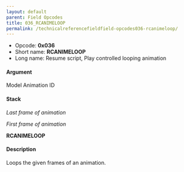 ```yaml
---
layout: default
parent: Field Opcodes
title: 036_RCANIMELOOP
permalink: /technicalreferencefieldfield-opcodes036-rcanimeloop/
---
```


-   Opcode: **0x036**
-   Short name: **RCANIMELOOP**
-   Long name: Resume script, Play controlled looping animation

#### Argument

Model Animation ID

#### Stack

  
*Last frame of animation*

*First frame of animation*

**RCANIMELOOP**

#### Description

Loops the given frames of an animation.
